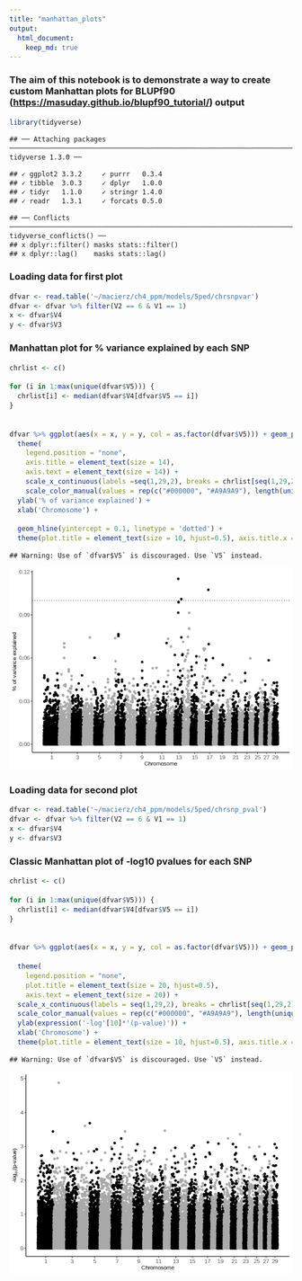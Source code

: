 ```yaml
---
title: "manhattan_plots"
output:
  html_document:
    keep_md: true
---
```



### The aim of this notebook is to demonstrate a way to create custom Manhattan plots for BLUPf90 (https://masuday.github.io/blupf90_tutorial/) output


```r
library(tidyverse)
```

```
## ── Attaching packages ────────────────────────────────────────────────────────────────────────────────────────────────────────── tidyverse 1.3.0 ──
```

```
## ✓ ggplot2 3.3.2     ✓ purrr   0.3.4
## ✓ tibble  3.0.3     ✓ dplyr   1.0.0
## ✓ tidyr   1.1.0     ✓ stringr 1.4.0
## ✓ readr   1.3.1     ✓ forcats 0.5.0
```

```
## ── Conflicts ───────────────────────────────────────────────────────────────────────────────────────────────────────────── tidyverse_conflicts() ──
## x dplyr::filter() masks stats::filter()
## x dplyr::lag()    masks stats::lag()
```

### Loading data for first plot

```r
dfvar <- read.table('~/macierz/ch4_ppm/models/5ped/chrsnpvar')
dfvar <- dfvar %>% filter(V2 == 6 & V1 == 1)
x <- dfvar$V4
y <- dfvar$V3
```

### Manhattan plot for % variance explained by each SNP

```r
chrlist <- c()

for (i in 1:max(unique(dfvar$V5))) {
  chrlist[i] <- median(dfvar$V4[dfvar$V5 == i])
}


dfvar %>% ggplot(aes(x = x, y = y, col = as.factor(dfvar$V5))) + geom_point() + theme_classic() + 
  theme(
    legend.position = "none",
    axis.title = element_text(size = 14),
    axis.text = element_text(size = 14)) + 
    scale_x_continuous(labels =seq(1,29,2), breaks = chrlist[seq(1,29,2)]) + 
    scale_color_manual(values = rep(c("#000000", "#A9A9A9"), length(unique(dfvar$V5)))) +
  ylab('% of variance explained') +
  xlab('Chromosome') +

  geom_hline(yintercept = 0.1, linetype = 'dotted') + 
  theme(plot.title = element_text(size = 10, hjust=0.5), axis.title.x = element_text(size = 10), axis.title.y = element_text(size = 10), axis.text.x =  element_text(size = 10), axis.text.y =  element_text(size = 10))
```

```
## Warning: Use of `dfvar$V5` is discouraged. Use `V5` instead.
```

![](manplots_files/figure-html/unnamed-chunk-3-1.png)<!-- -->

### Loading data for second plot


```r
dfvar <- read.table('~/macierz/ch4_ppm/models/5ped/chrsnp_pval')
dfvar <- dfvar %>% filter(V2 == 6 & V1 == 1)
x <- dfvar$V4
y <- dfvar$V3
```

### Classic Manhattan plot of -log10 pvalues for each SNP


```r
chrlist <- c()

for (i in 1:max(unique(dfvar$V5))) {
  chrlist[i] <- median(dfvar$V4[dfvar$V5 == i])
}


dfvar %>% ggplot(aes(x = x, y = y, col = as.factor(dfvar$V5))) + geom_point() + theme_classic() +

  theme(
    legend.position = "none",
    plot.title = element_text(size = 20, hjust=0.5),
    axis.text = element_text(size = 20)) + 
  scale_x_continuous(labels = seq(1,29,2), breaks = chrlist[seq(1,29,2)]) + 
  scale_color_manual(values = rep(c("#000000", "#A9A9A9"), length(unique(dfvar$V5)))) +
  ylab(expression('-log'[10]*'(p-value)')) +
  xlab('Chromosome') +
  theme(plot.title = element_text(size = 10, hjust=0.5), axis.title.x = element_text(size = 10), axis.title.y = element_text(size = 10), axis.text.x =  element_text(size = 10), axis.text.y =  element_text(size = 10))
```

```
## Warning: Use of `dfvar$V5` is discouraged. Use `V5` instead.
```

![](manplots_files/figure-html/unnamed-chunk-5-1.png)<!-- -->
